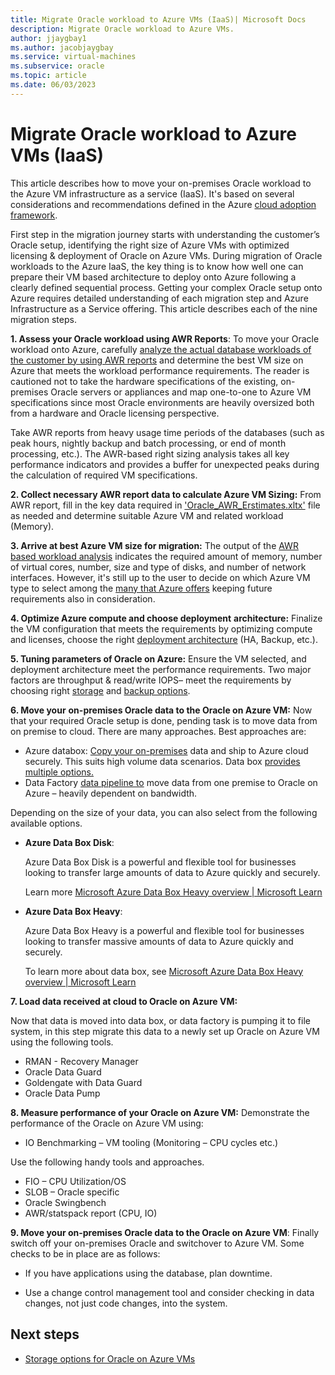 ```yaml
---
title: Migrate Oracle workload to Azure VMs (IaaS)| Microsoft Docs
description: Migrate Oracle workload to Azure VMs. 
author: jjaygbay1
ms.author: jacobjaygbay
ms.service: virtual-machines
ms.subservice: oracle
ms.topic: article
ms.date: 06/03/2023
---
```

# Migrate Oracle workload to Azure VMs (IaaS) 

This article describes how to move your on-premises Oracle workload to the Azure VM infrastructure as a service (IaaS). It's based on several considerations and recommendations defined in the Azure [cloud adoption framework](https://learn.microsoft.com/azure/cloud-adoption-framework/adopt/cloud-adoption).

First step in the migration journey starts with understanding the customer’s Oracle setup, identifying the right size of Azure VMs with optimized licensing & deployment of Oracle on Azure VMs. During migration of Oracle workloads to the Azure IaaS, the key thing is to know how well one can prepare their VM based architecture to deploy onto Azure following a clearly defined sequential process. Getting your complex Oracle setup onto Azure requires detailed understanding of each migration step and Azure Infrastructure as a Service offering. This article describes each of the nine migration steps.

**1. Assess your Oracle workload using AWR Reports**: To move your Oracle workload onto Azure, carefully [analyze the actual database workloads of the customer by using AWR reports](https://github.com/Azure/Oracle-Workloads-for-Azure/tree/main/az-oracle-sizing) and determine the best VM size on Azure that meets the workload performance requirements.  The reader is cautioned not to take the hardware specifications of the existing, on-premises Oracle servers or appliances and map one-to-one to Azure VM specifications since most Oracle environments are heavily oversized both from a hardware and Oracle licensing perspective. 

Take AWR reports from heavy usage time periods of the databases (such as peak hours, nightly backup and batch processing, or end of month processing, etc.). The AWR-based right sizing analysis takes all key performance indicators and provides a buffer for unexpected peaks during the calculation of required VM specifications.  

**2. Collect necessary AWR report data to calculate Azure VM Sizing:** From AWR report, fill in the key data required in ['Oracle_AWR_Erstimates.xltx'](https://techcommunity.microsoft.com/t5/data-architecture-blog/estimate-tool-for-sizing-oracle-workloads-to-azure-iaas-vms/ba-p/1427183) file as needed and determine suitable Azure VM and related workload (Memory).

**3. Arrive at best Azure VM size for migration:** The output of the [AWR based workload analysis](https://techcommunity.microsoft.com/t5/data-architecture-blog/using-oracle-awr-and-infra-info-to-give-customers-complete/ba-p/3361648) indicates the required amount of memory, number of virtual cores, number, size and type of disks, and number of network interfaces. However, it's still up to the user to decide on which Azure VM type to select among the [many that Azure offers](https://azure.microsoft.com/pricing/details/virtual-machines/series/) keeping future requirements also in consideration.

**4. Optimize Azure compute and choose deployment** **architecture:** Finalize the VM configuration that meets the requirements by optimizing compute and licenses, choose the right [deployment architecture](https://learn.microsoft.com/azure/virtual-machines/workloads/oracle/oracle-reference-architecture) (HA, Backup, etc.).

**5. Tuning parameters of Oracle on Azure:** Ensure the VM selected, and deployment architecture meet the performance requirements. Two major factors are throughput & read/write IOPS– meet the requirements by choosing right [storage](oracle-storage.md) and [backup options](oracle-database-backup-strategies.md).

**6. Move your** **on-premises Oracle data to the Oracle on Azure VM:** Now that your required Oracle setup is done, pending task is to move data from on premise to cloud. There are many approaches. Best approaches are:

- Azure databox: [Copy your on-premises](https://learn.microsoft.com/training/modules/move-data-with-azure-data-box/3-how-azure-data-box-family-works) data and ship to Azure cloud securely. This suits high volume data scenarios. Data box [provides multiple options.](https://azure.microsoft.com/products/databox/data)
- Data Factory [data pipeline to](https://learn.microsoft.com/azure/data-factory/connector-oracle?tabs=data-factory) move data from one premise to Oracle on Azure – heavily dependent on bandwidth.

Depending on the size of your data, you can also select from the following available options. 

- **Azure Data Box Disk**:

  Azure Data Box Disk is a powerful and flexible tool for businesses looking to transfer large amounts of data to Azure quickly and securely. 

  Learn more [Microsoft Azure Data Box Heavy overview | Microsoft Learn](https://learn.microsoft.com/azure/databox/data-box-heavy-overview)

- **Azure Data Box Heavy**: 

  Azure Data Box Heavy is a powerful and flexible tool for businesses looking to transfer massive amounts of data to Azure quickly and securely. 

  To learn more about data box, see [Microsoft Azure Data Box Heavy overview | Microsoft Learn](https://learn.microsoft.com/azure/databox/data-box-heavy-overview)

 **7. Load data received at cloud to Oracle on Azure VM:**

Now that data is moved into data box, or data factory is pumping it to file system, in this step migrate this data to a newly set up Oracle on Azure VM using the following tools. 

- RMAN - Recovery Manager
- Oracle Data Guard 
- Goldengate with Data Guard
- Oracle Data Pump

**8. Measure performance of your Oracle on Azure VM:** Demonstrate the performance of the Oracle on Azure VM using:

- IO Benchmarking – VM tooling (Monitoring – CPU cycles etc.)

Use the following handy tools and approaches.

- FIO – CPU Utilization/OS
- SLOB – Oracle specific
- Oracle Swingbench
- AWR/statspack report (CPU, IO)

**9. Move your on-premises Oracle data to the Oracle on Azure VM**: Finally switch off your on-premises Oracle and switchover to Azure VM. Some checks to be in place are as follows:

- If you have applications using the database, plan downtime. 

- Use a change control management tool and consider checking in data changes, not just code changes, into the system. 

## Next steps
- [Storage options for Oracle on Azure VMs](oracle-storage.md)
